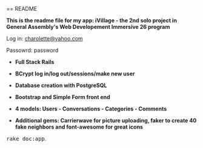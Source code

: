 == README

<b>This is the readme file for my app: iVillage - the 2nd solo project in General Assembly's Web Developement Immersive 26 program</b>


Log in: charolette@yahoo.com

Passowrd: password

<b>

* Full Stack Rails

* BCrypt log in/log out/sessions/make new user

* Database creation with PostgreSQL

* Bootstrap and Simple Form front end

* 4 models: Users - Conversations - Categories - Comments

* Additional gems: Carrierwave for picture uploading, faker to create 40 fake neighbors and font-awesome for great icons

</b>



<tt>rake doc:app</tt>.
